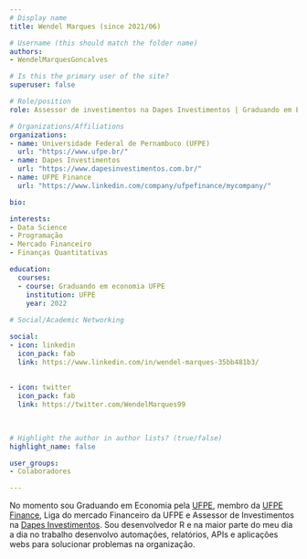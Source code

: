 ```yaml
---
# Display name
title: Wendel Marques (since 2021/06)

# Username (this should match the folder name)
authors:
- WendelMarquesGoncalves

# Is this the primary user of the site?
superuser: false

# Role/position
role: Assessor de investimentos na Dapes Investimentos | Graduando em Economia pela UFPE

# Organizations/Affiliations
organizations:
- name: Universidade Federal de Pernambuco (UFPE)
  url: "https://www.ufpe.br/"
- name: Dapes Investimentos
  url: "https://www.dapesinvestimentos.com.br/"
- name: UFPE Finance
  url: "https://www.linkedin.com/company/ufpefinance/mycompany/"

bio:

interests:
- Data Science
- Programação
- Mercado Financeiro
- Finanças Quantitativas

education:
  courses:
  - course: Graduando em economia UFPE
    institution: UFPE
    year: 2022
    
# Social/Academic Networking

social:
- icon: linkedin
  icon_pack: fab
  link: https://www.linkedin.com/in/wendel-marques-35bb481b3/
  
  
- icon: twitter
  icon_pack: fab
  link: https://twitter.com/WendelMarques99
  
  

# Highlight the author in author lists? (true/false)
highlight_name: false

user_groups:
- Colaboradores

---
```


No momento sou Graduando em Economia pela [UFPE](https://www.ufpe.br/), membro da [UFPE Finance](https://www.linkedin.com/company/ufpefinance/mycompany/), Liga do mercado Financeiro da UFPE e Assessor de Investimentos na [Dapes Investimentos](https://www.dapesinvestimentos.com.br/). Sou desenvolvedor R e na maior parte do meu dia a dia no trabalho desenvolvo automações, relatórios, APIs e aplicações webs para solucionar problemas na organização.